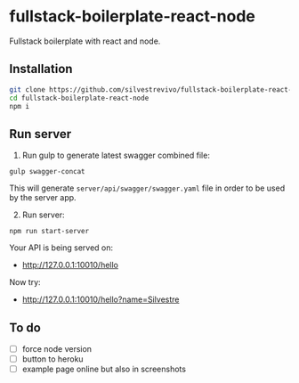 # fullstack-boilerplate-react-node

Fullstack boilerplate with react and node.

## Installation

```bash
git clone https://github.com/silvestrevivo/fullstack-boilerplate-react-node.git
cd fullstack-boilerplate-react-node
npm i
```

## Run server

1. Run gulp to generate latest swagger combined file:
```
gulp swagger-concat
```

This will generate ```server/api/swagger/swagger.yaml``` file in order
to be used by the server app.

2. Run server:

```
npm run start-server
```

Your API is being served on: 

- http://127.0.0.1:10010/hello

Now try:

- http://127.0.0.1:10010/hello?name=Silvestre

## To do

- [ ] force node version  
- [ ] button to heroku
- [ ] example page online but also in screenshots 